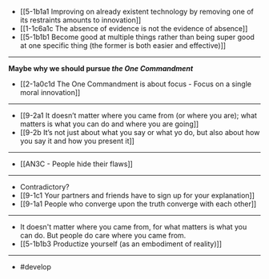 - [[5-1b1a1 Improving on already existent technology by removing one of its restraints amounts to innovation]]
- [[1-1c6a1c The absence of evidence is not the evidence of absence]]
- [[5-1b1b1 Become good at multiple things rather than being super good at one specific thing (the former is both easier and effective)]]
---
**Maybe why we should pursue *the One Commandment***
  - [[2-1a0c1d The One Commandment is about focus - Focus on a single moral innovation]]
---
- [[9-2a1 It doesn’t matter where you came from (or where you are); what matters is what you can do and where you are going]]
- [[9-2b It’s not just about what you say or what yo do, but also about how you say it and how you present it]]
---
- [[AN3C - People hide their flaws]]
---
- Contradictory?
- [[9-1c1 Your partners and friends have to sign up for your explanation]]
- [[9-1a1 People who converge upon the truth converge with each other]]
---
- It doesn't matter where you came from, for what matters is what you can do. But people do care where you came from.
- [[5-1b1b3 Productize yourself (as an embodiment of reality)]]
---
- #develop
